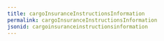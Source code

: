 ```yaml
---
title: cargoInsuranceInstructionsInformation
permalink: cargoInsuranceInstructionsInformation
jsonid: cargoinsuranceinstructionsinformation
---
```

